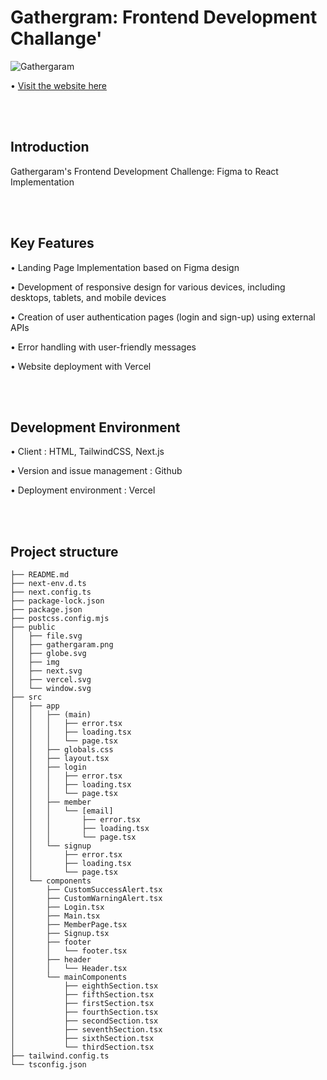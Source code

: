 # Gathergram: Frontend Development Challange'

![Gathergaram](./gathergaram)

• [Visit the website here](https://gathergram-challange.vercel.app/)

<br /> <br />
## Introduction
Gathergaram's Frontend Development Challenge: Figma to React Implementation

<br /> <br />
## Key Features
•	Landing Page Implementation based on Figma design

•	Development of responsive design for various devices, including desktops, tablets, and mobile devices

•   Creation of user authentication pages (login and sign-up) using external APIs

•   Error handling with user-friendly messages

•   Website deployment with Vercel


<br /> <br />
## Development Environment
•	Client : HTML, TailwindCSS, Next.js

•	Version and issue management : Github

•	Deployment environment : Vercel

<br /> <br />
## Project structure  

```
├── README.md
├── next-env.d.ts
├── next.config.ts
├── package-lock.json
├── package.json
├── postcss.config.mjs
├── public
│   ├── file.svg
│   ├── gathergaram.png
│   ├── globe.svg
│   ├── img
│   ├── next.svg
│   ├── vercel.svg
│   └── window.svg
├── src
│   ├── app
│   │   ├── (main)
│   │   │   ├── error.tsx
│   │   │   ├── loading.tsx
│   │   │   └── page.tsx
│   │   ├── globals.css
│   │   ├── layout.tsx
│   │   ├── login
│   │   │   ├── error.tsx
│   │   │   ├── loading.tsx
│   │   │   └── page.tsx
│   │   ├── member
│   │   │   └── [email]
│   │   │       ├── error.tsx
│   │   │       ├── loading.tsx
│   │   │       └── page.tsx
│   │   └── signup
│   │       ├── error.tsx
│   │       ├── loading.tsx
│   │       └── page.tsx
│   └── components
│       ├── CustomSuccessAlert.tsx
│       ├── CustomWarningAlert.tsx
│       ├── Login.tsx
│       ├── Main.tsx
│       ├── MemberPage.tsx
│       ├── Signup.tsx
│       ├── footer
│       │   └── footer.tsx
│       ├── header
│       │   └── Header.tsx
│       └── mainComponents
│           ├── eighthSection.tsx
│           ├── fifthSection.tsx
│           ├── firstSection.tsx
│           ├── fourthSection.tsx
│           ├── secondSection.tsx
│           ├── seventhSection.tsx
│           ├── sixthSection.tsx
│           └── thirdSection.tsx
├── tailwind.config.ts
└── tsconfig.json

```

<br /> <br />
